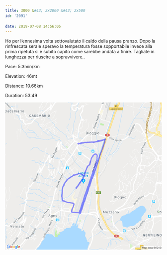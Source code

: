 ```yaml
---
title: 3000 &#43; 2x2000 &#43; 2x500
id: '2091'

date: 2019-07-08 14:56:05
---
```


Ho per l’ennesima volta sottovalutato il caldo della pausa pranzo. Dopo la rinfrescata serale speravo la temperatura fosse sopportabile invece alla prima ripetuta si è subito capito come sarebbe andata a finire. Tagliate in lunghezza per riuscire a sopravvivere..

Pace: 5:3min/km

Elevation: 46mt

Distance: 10.66km

Duration: 53:49

![image](/images/2021/08/20190708-activity-map.png)
